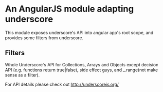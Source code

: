 # An AngularJS module adapting underscore

This module exposes underscore's API into angular app's root scope,
and provides some filters from underscore.


## Filters

Whole Underscore's API for Collections, Arrays and Objects except decision API
(e.g. functions return true|false), side effect guys, and _.range(not make sense as a filter).


For API details please check out http://underscorejs.org/